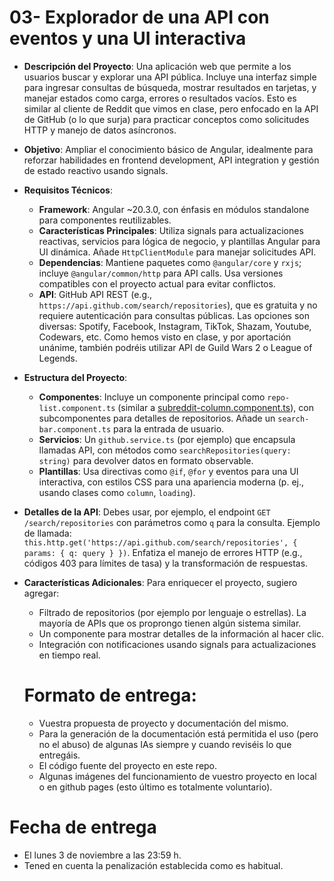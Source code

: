 # 03- Explorador de una API con eventos y una UI interactiva

- **Descripción del Proyecto**: Una aplicación web que permite a los usuarios buscar y explorar una API pública. Incluye una interfaz simple para ingresar consultas de búsqueda, mostrar resultados en tarjetas, y manejar estados como carga, errores o resultados vacíos. Esto es similar al cliente de Reddit que vimos en clase, pero enfocado en la API de GitHub (o lo que surja) para practicar conceptos como solicitudes HTTP y manejo de datos asíncronos.
- **Objetivo**: Ampliar el conocimiento básico de Angular, idealmente para reforzar habilidades en frontend development, API integration y gestión de estado reactivo usando signals.
- **Requisitos Técnicos**:
  - **Framework**: Angular ~20.3.0, con énfasis en módulos standalone para componentes reutilizables.
  - **Características Principales**: Utiliza signals para actualizaciones reactivas, servicios para lógica de negocio, y plantillas Angular para UI dinámica. Añade `HttpClientModule` para manejar solicitudes API.
  - **Dependencias**: Mantiene paquetes como `@angular/core` y `rxjs`; incluye `@angular/common/http` para API calls. Usa versiones compatibles con el proyecto actual para evitar conflictos.
  - **API**: GitHub API REST (e.g., `https://api.github.com/search/repositories`), que es gratuita y no requiere autenticación para consultas públicas. Las opciones son diversas: Spotify, Facebook, Instagram, TikTok, Shazam, Youtube, Codewars, etc. Como hemos visto en clase, y por aportación unánime, también podréis utilizar API de Guild Wars 2 o League of Legends.
- **Estructura del Proyecto**:
  - **Componentes**: Incluye un componente principal como `repo-list.component.ts` (similar a [subreddit-column.component.ts](/reddit-client/src/app/components/subreddit-column.component.ts:0:0-0:0)), con subcomponentes para detalles de repositorios. Añade un `search-bar.component.ts` para la entrada de usuario.
  - **Servicios**: Un `github.service.ts` (por ejemplo) que encapsula llamadas API, con métodos como `searchRepositories(query: string)` para devolver datos en formato observable.
  - **Plantillas**: Usa directivas como `@if`, `@for` y eventos para una UI interactiva, con estilos CSS para una apariencia moderna (p. ej., usando clases como `column`, `loading`).
- **Detalles de la API**: Debes usar, por ejemplo, el endpoint `GET /search/repositories` con parámetros como `q` para la consulta. Ejemplo de llamada: `this.http.get('https://api.github.com/search/repositories', { params: { q: query } })`. Enfatiza el manejo de errores HTTP (e.g., códigos 403 para límites de tasa) y la transformación de respuestas.
- **Características Adicionales**: Para enriquecer el proyecto, sugiero agregar:
  - Filtrado de repositorios (por ejemplo por lenguaje o estrellas). La mayoría de APIs que os proprongo tienen algún sistema similar.
  - Un componente para mostrar detalles de la información al hacer clic.
  - Integración con notificaciones usando signals para actualizaciones en tiempo real.
 
  # Formato de entrega:

  - Vuestra propuesta de proyecto y documentación del mismo.
  - Para la generación de la documentación está permitida el uso (pero no el abuso) de algunas IAs siempre y cuando reviséis lo que entregáis.
  - El código fuente del proyecto en este repo.
  - Algunas imágenes del funcionamiento de vuestro proyecto en local o en github pages (esto último es totalmente voluntario).
 
 # Fecha de entrega

  - El lunes 3 de noviembre a las 23:59 h.
  - Tened en cuenta la penalización establecida como es habitual.
